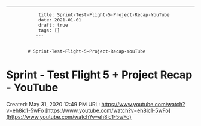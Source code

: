 ---
                title: Sprint-Test-Flight-5-Project-Recap-YouTube
                date: 2021-01-01    
                draft: true
                tags: []
               ---


            # Sprint-Test-Flight-5-Project-Recap-YouTube

# Sprint - Test Flight 5 + Project Recap - YouTube
Created: May 31, 2020 12:49 PM
URL: https://www.youtube.com/watch?v=eh8ic1-5wFo
[https://www.youtube.com/watch?v=eh8ic1-5wFo](https://www.youtube.com/watch?v=eh8ic1-5wFo)